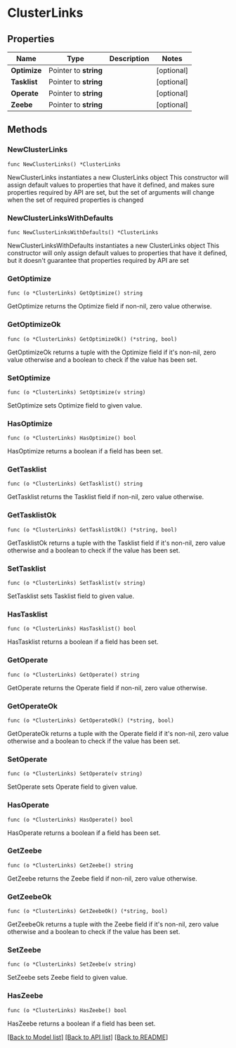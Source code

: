 # ClusterLinks

## Properties

Name | Type | Description | Notes
------------ | ------------- | ------------- | -------------
**Optimize** | Pointer to **string** |  | [optional] 
**Tasklist** | Pointer to **string** |  | [optional] 
**Operate** | Pointer to **string** |  | [optional] 
**Zeebe** | Pointer to **string** |  | [optional] 

## Methods

### NewClusterLinks

`func NewClusterLinks() *ClusterLinks`

NewClusterLinks instantiates a new ClusterLinks object
This constructor will assign default values to properties that have it defined,
and makes sure properties required by API are set, but the set of arguments
will change when the set of required properties is changed

### NewClusterLinksWithDefaults

`func NewClusterLinksWithDefaults() *ClusterLinks`

NewClusterLinksWithDefaults instantiates a new ClusterLinks object
This constructor will only assign default values to properties that have it defined,
but it doesn't guarantee that properties required by API are set

### GetOptimize

`func (o *ClusterLinks) GetOptimize() string`

GetOptimize returns the Optimize field if non-nil, zero value otherwise.

### GetOptimizeOk

`func (o *ClusterLinks) GetOptimizeOk() (*string, bool)`

GetOptimizeOk returns a tuple with the Optimize field if it's non-nil, zero value otherwise
and a boolean to check if the value has been set.

### SetOptimize

`func (o *ClusterLinks) SetOptimize(v string)`

SetOptimize sets Optimize field to given value.

### HasOptimize

`func (o *ClusterLinks) HasOptimize() bool`

HasOptimize returns a boolean if a field has been set.

### GetTasklist

`func (o *ClusterLinks) GetTasklist() string`

GetTasklist returns the Tasklist field if non-nil, zero value otherwise.

### GetTasklistOk

`func (o *ClusterLinks) GetTasklistOk() (*string, bool)`

GetTasklistOk returns a tuple with the Tasklist field if it's non-nil, zero value otherwise
and a boolean to check if the value has been set.

### SetTasklist

`func (o *ClusterLinks) SetTasklist(v string)`

SetTasklist sets Tasklist field to given value.

### HasTasklist

`func (o *ClusterLinks) HasTasklist() bool`

HasTasklist returns a boolean if a field has been set.

### GetOperate

`func (o *ClusterLinks) GetOperate() string`

GetOperate returns the Operate field if non-nil, zero value otherwise.

### GetOperateOk

`func (o *ClusterLinks) GetOperateOk() (*string, bool)`

GetOperateOk returns a tuple with the Operate field if it's non-nil, zero value otherwise
and a boolean to check if the value has been set.

### SetOperate

`func (o *ClusterLinks) SetOperate(v string)`

SetOperate sets Operate field to given value.

### HasOperate

`func (o *ClusterLinks) HasOperate() bool`

HasOperate returns a boolean if a field has been set.

### GetZeebe

`func (o *ClusterLinks) GetZeebe() string`

GetZeebe returns the Zeebe field if non-nil, zero value otherwise.

### GetZeebeOk

`func (o *ClusterLinks) GetZeebeOk() (*string, bool)`

GetZeebeOk returns a tuple with the Zeebe field if it's non-nil, zero value otherwise
and a boolean to check if the value has been set.

### SetZeebe

`func (o *ClusterLinks) SetZeebe(v string)`

SetZeebe sets Zeebe field to given value.

### HasZeebe

`func (o *ClusterLinks) HasZeebe() bool`

HasZeebe returns a boolean if a field has been set.


[[Back to Model list]](../README.md#documentation-for-models) [[Back to API list]](../README.md#documentation-for-api-endpoints) [[Back to README]](../README.md)


